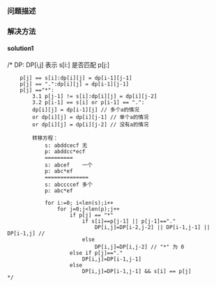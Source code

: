 
### 问题描述


### 解决方法
#### solution1
/*
		DP: DP[i,j] 表示 s[i:] 是否匹配 p[j:]

		p[j] == s[i]:dp[i][j] = dp[i-1][j-1]
		p[j] == ".":dp[i][j] = dp[i-1][j-1]
		p[j] =="*":
			3.1 p[j-1] != s[i]:dp[i][j] = dp[i][j-2]
			3.2 p[i-1] == s[i] or p[i-1] == ".":
			dp[i][j] = dp[i-1][j] // 多个a的情况
			or dp[i][j] = dp[i][j-1] // 单个a的情况
			or dp[i][j] = dp[i][j-2] // 没有a的情况

			转移方程：
				s: abddcecf	无
				p: abddcc*ecf
				=========
				s: abcef	一个
				p: abc*ef
				==============
				s: abccccef 多个
				p: abc*ef

				for i:=0; i<len(s);i++
					for j=0;j<len(p);j++
						if p[j] == "*"
							if s[i]==p[j-1] || p[j-1]=="."
								DP[i,j]=DP[i-2,j-2] || DP[i-1,j-1] || DP[i-1,j]	//
							else
								DP[i,j]=DP[i,j-2] // "*" 为 0
						else if p[j]=="."
							DP[i,j]=DP[i-1,j-1]
						else
							DP[i,j]=DP[i-1,j-1] && s[i] == p[j]
	*/